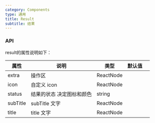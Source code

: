 ```yaml
---
category: Components
type: 通用
title: Result
subtitle: 结果
---
```


### API

result的属性说明如下：

| 属性 | 说明 | 类型 | 默认值 |  |
| --- | --- | --- | --- | --- |
| extra | 操作区 | ReactNode |  |  |
| icon | 自定义 icon | ReactNode |  |  |
| status | 结果的状态 决定图标和颜色  | string |  |  |
| subTitle | subTitle 文字  | ReactNode |  |  |
| title | title 文字  | ReactNode |  |  |
